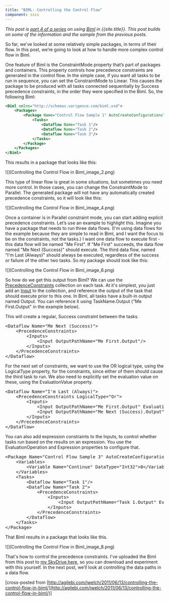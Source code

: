 ```yaml
---
title: "BIML: Controlling the Control Flow"
component: ssis
---
```

*This post is [part 4 of a series](http://agilebi.com/jwelch/2011/05/13/biml-functionality-in-bids-helper/)
on using [Biml](http://www.varigence.com/documentation/biml/) in
{{site.title}}. This post builds on some of the information and the sample from the previous posts.*

So far, we&rsquo;ve looked at some relatively simple packages, in terms of their flow. In this post, we&rsquo;re going to look at how to handle more complex control flow in Biml.

One feature of Biml is the ConstraintMode property that&rsquo;s part of packages and containers. This property controls how precedence constraints are generated in the control flow. In the simple case, if you want all tasks to be run in sequence, you can
 set the ConstraintMode to Linear. This causes the package to be produced with all tasks connected sequentially by Success precedence constraints, in the order they were specified in the Biml. So, the following Biml:

``` xml
<Biml xmlns="http://schemas.varigence.com/biml.xsd">
    <Packages>
        <Package Name="Control Flow Sample 1" AutoCreateConfigurationsType="None" ConstraintMode="Linear">
            <Tasks>
                <Dataflow Name="Task 1"/>
                <Dataflow Name="Task 2"/>
                <Dataflow Name="Task 3"/>
            </Tasks>
        </Package>
    </Packages>
</Biml>
```

This results in a package that looks like this:

![](Controlling the Control Flow in Biml_image_2.png)

This type of linear flow is great in some situations, but sometimes you need more control. In those cases, you can change the ConstraintMode to Parallel. The generated package will not have any automatically created precedence constraints, so it will look like this:

![](Controlling the Control Flow in Biml_image_4.png)

Once a container is in Parallel constraint mode, you can start adding explicit precedence constraints. Let&rsquo;s use an example to highlight this. Imagine you have a package that needs to run three data flows. (I'm using data flows for the example  because they are simple to read in Biml, and I want the focus to be on the constraints, not the tasks.) I want one data flow to execute first - this data flow will be named "Me First". If "Me First" succeeds, the data flow named
 "Me Next (Success)" should execute. The third data flow, named "I'm Last (Always)" should always be executed, regardless of the success or failure of the other two tasks. So my package should look like this:

 ![](Controlling the Control Flow in Biml_image_6.png)


So how do we get this output from Biml? We can use the [PrecedenceConstraints](http://www.varigence.com/documentation/biml/biml_Varigence.Languages.Biml.Task.AstTaskflowPrecedenceConstraintsNode.html) collection on each task. At it's simplest, you just add an [Input](http://www.varigence.com/documentation/biml/biml_Varigence.Languages.Biml.Task.AstTaskflowInputPathNode.html) to the collection, and reference the output of the task that should execute prior to this one. In Biml, all tasks have a built-in output named Output. You can reference it using TaskName.Output ("Me First.Output" in the example below).

This will create a regular, Success constraint between the tasks.

<pre>&lt;Dataflow Name=&quot;Me Next (Success)&quot;&gt;
    &lt;PrecedenceConstraints&gt;
        &lt;Inputs&gt;
            &lt;Input OutputPathName=&quot;Me First.Output&quot;/&gt;
        &lt;/Inputs&gt;
    &lt;/PrecedenceConstraints&gt;
&lt;/Dataflow&gt;</pre>

For the next set of constraints, we want to use the OR logical type, using the LogicalType property, for the constraints, since either of them should cause the third task to run. We also need to explicitly set the evaluation value on these, using the EvaluationValue property.

<pre>&lt;Dataflow Name=&quot;I'm Last (Always)&quot;&gt;
    &lt;PrecedenceConstraints LogicalType=&quot;Or&quot;&gt;
        &lt;Inputs&gt;
            &lt;Input OutputPathName=&quot;Me First.Output&quot; EvaluationValue=&quot;Failure&quot;/&gt;
            &lt;Input OutputPathName=&quot;Me Next (Success).Output&quot; EvaluationValue=&quot;Completion&quot;/&gt;
        &lt;/Inputs&gt;
    &lt;/PrecedenceConstraints&gt;
&lt;/Dataflow&gt;</pre>

You can also add expression constraints to the Inputs, to control whether tasks run based on the results on an expression. You use the EvaluationOperation and Expression properties to configure that.

<pre>&lt;Package Name=&quot;Control Flow Sample 3&quot; AutoCreateConfigurationsType=&quot;None&quot; ConstraintMode=&quot;Parallel&quot;&gt;
    &lt;Variables&gt;
        &lt;Variable Name=&quot;Continue&quot; DataType=&quot;Int32&quot;&gt;0&lt;/Variable&gt;
    &lt;/Variables&gt;
    &lt;Tasks&gt;
        &lt;Dataflow Name=&quot;Task 1&quot;/&gt;
        &lt;Dataflow Name=&quot;Task 2&quot;&gt;
            &lt;PrecedenceConstraints&gt;
                &lt;Inputs&gt;
                    &lt;Input OutputPathName=&quot;Task 1.Output&quot; EvaluationOperation=&quot;Expression&quot; Expression=&quot;@Continue==1&quot;/&gt;
                &lt;/Inputs&gt;
            &lt;/PrecedenceConstraints&gt;
        &lt;/Dataflow&gt;
    &lt;/Tasks&gt;
&lt;/Package&gt;</pre>

That Biml results in a package that looks like this.

 ![](Controlling the Control Flow in Biml_image_8.png)

That's how to control the precedence constraints. I've uploaded the Biml from this post to [my SkyDrive here](http://cid-71c6f14e3c205217.office.live.com/self.aspx/Public/BimlSamples/ControlFlow.biml), so you can download and experiment with this yourself. In the next post, we&rsquo;ll look at controlling the data paths in a data flow.

\[cross-posted from [http://agilebi.com/jwelch/2011/06/13/controlling-the-control-flow-in-biml/](http://agilebi.com/jwelch/2011/06/13/controlling-the-control-flow-in-biml/)]

